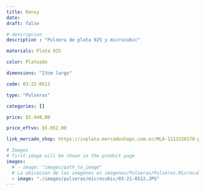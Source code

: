 ```yaml
---
title: Kensy
date: 
draft: false

# descripcion
description : "Pulsera de plata 925 y microcubic"

materials: Plata 925

color: Plateado

dimensions: "23cm largo"

code: 03-21-0512

type: "Pulseras"

categories: []

price: $5.940,00

price_eftvo: $5.052,00

link_mercado_shop: https://inplata.mercadoshops.com.ar/MLA-1113228170-pulsera-de-plata-kensy-_JM

# Images
# first image will be shown in the product page
images:
  # - image: "images/path_to_image"
  # La ubicacion de las imagenes es imagenes/Pulseras/Pulseras.Microcubic/03-21-0512-kensy
  - image: "./images/pulseras/microcubic/03-21-0512.JPG"
---
```

